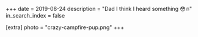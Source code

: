 +++
date = 2019-08-24
description = "Dad I think I heard something 😳🔥"
in_search_index = false

[extra]
photo = "crazy-campfire-pup.png"
+++
